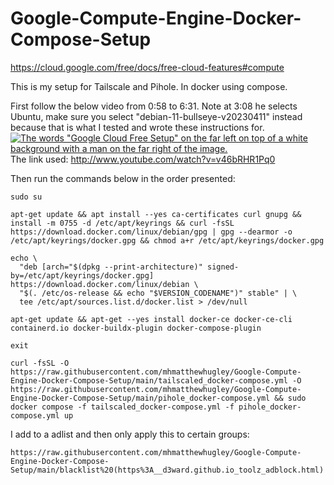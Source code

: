 # Google-Compute-Engine-Docker-Compose-Setup

https://cloud.google.com/free/docs/free-cloud-features#compute

This is my setup for Tailscale and Pihole. In docker using compose.

First follow the below video from 0:58 to 6:31. Note at 3:08 he selects Ubuntu, make sure you select "debian-11-bullseye-v20230411" instead because that is what I tested and wrote these instructions for.
\
[![The words "Google Cloud Free Setup" on the far left on top of a white background with a man on the far right of the image.](http://img.youtube.com/vi/v46bRHR1Pq0/0.jpg)](http://www.youtube.com/watch?v=v46bRHR1Pq0)
\
The link used: http://www.youtube.com/watch?v=v46bRHR1Pq0

Then run the commands below in the order presented:

```
sudo su
```
```
apt-get update && apt install --yes ca-certificates curl gnupg && install -m 0755 -d /etc/apt/keyrings && curl -fsSL https://download.docker.com/linux/debian/gpg | gpg --dearmor -o /etc/apt/keyrings/docker.gpg && chmod a+r /etc/apt/keyrings/docker.gpg
```
```
echo \
  "deb [arch="$(dpkg --print-architecture)" signed-by=/etc/apt/keyrings/docker.gpg] https://download.docker.com/linux/debian \
  "$(. /etc/os-release && echo "$VERSION_CODENAME")" stable" | \
  tee /etc/apt/sources.list.d/docker.list > /dev/null
```
```
apt-get update && apt-get --yes install docker-ce docker-ce-cli containerd.io docker-buildx-plugin docker-compose-plugin
```
```
exit
```
```
curl -fsSL -O https://raw.githubusercontent.com/mhmatthewhugley/Google-Compute-Engine-Docker-Compose-Setup/main/tailscaled_docker-compose.yml -O https://raw.githubusercontent.com/mhmatthewhugley/Google-Compute-Engine-Docker-Compose-Setup/main/pihole_docker-compose.yml && sudo docker compose -f tailscaled_docker-compose.yml -f pihole_docker-compose.yml up
```

I add to a adlist and then only apply this to certain groups:
```
https://raw.githubusercontent.com/mhmatthewhugley/Google-Compute-Engine-Docker-Compose-Setup/main/blacklist%20(https%3A__d3ward.github.io_toolz_adblock.html)
```

